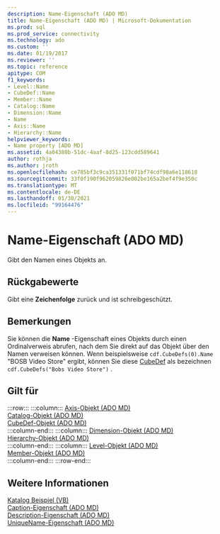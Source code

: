 ```yaml
---
description: Name-Eigenschaft (ADO MD)
title: Name-Eigenschaft (ADO MD) | Microsoft-Dokumentation
ms.prod: sql
ms.prod_service: connectivity
ms.technology: ado
ms.custom: ''
ms.date: 01/19/2017
ms.reviewer: ''
ms.topic: reference
apitype: COM
f1_keywords:
- Level::Name
- CubeDef::Name
- Member::Name
- Catalog::Name
- Dimension::Name
- Name
- Axis::Name
- Hierarchy::Name
helpviewer_keywords:
- Name property [ADO MD]
ms.assetid: 4a04380b-51dc-4aaf-8d25-123cdd589641
author: rothja
ms.author: jroth
ms.openlocfilehash: ce785bf3c9ca351331f071bf74cdf98a6e118618
ms.sourcegitcommit: 33f0f190f962059826e002be165a2bef4f9e350c
ms.translationtype: MT
ms.contentlocale: de-DE
ms.lasthandoff: 01/30/2021
ms.locfileid: "99164476"
---
```

# <a name="name-property-ado-md"></a>Name-Eigenschaft (ADO MD)
Gibt den Namen eines Objekts an.  
  
## <a name="return-values"></a>Rückgabewerte  
 Gibt eine **Zeichenfolge** zurück und ist schreibgeschützt.  
  
## <a name="remarks"></a>Bemerkungen  
 Sie können die **Name** -Eigenschaft eines Objekts durch einen Ordinalverweis abrufen, nach dem Sie direkt auf das Objekt über den Namen verweisen können. Wenn beispielsweise `cdf.CubeDefs(0).Name` "BOSB Video Store" ergibt, können Sie diese [CubeDef](./cubedef-object-ado-md.md) als bezeichnen `cdf.CubeDefs("Bobs Video Store")` .  
  
## <a name="applies-to"></a>Gilt für  

:::row:::
    :::column:::
        [Axis-Objekt (ADO MD)](./axis-object-ado-md.md)  
        [Catalog-Objekt (ADO MD)](./catalog-object-ado-md.md)  
        [CubeDef-Objekt (ADO MD)](./cubedef-object-ado-md.md)  
    :::column-end:::
    :::column:::
        [Dimension-Objekt (ADO MD)](./dimension-object-ado-md.md)  
        [Hierarchy-Objekt (ADO MD)](./hierarchy-object-ado-md.md)  
    :::column-end:::
    :::column:::
        [Level-Objekt (ADO MD)](./level-object-ado-md.md)  
        [Member-Objekt (ADO MD)](./member-object-ado-md.md)  
    :::column-end:::
:::row-end:::

## <a name="see-also"></a>Weitere Informationen  
 [Katalog Beispiel (VB)](./catalog-example-vb.md)   
 [Caption-Eigenschaft (ADO MD)](./caption-property-ado-md.md)   
 [Description-Eigenschaft (ADO MD)](./description-property-ado-md.md)   
 [UniqueName-Eigenschaft (ADO MD)](./uniquename-property-ado-md.md)